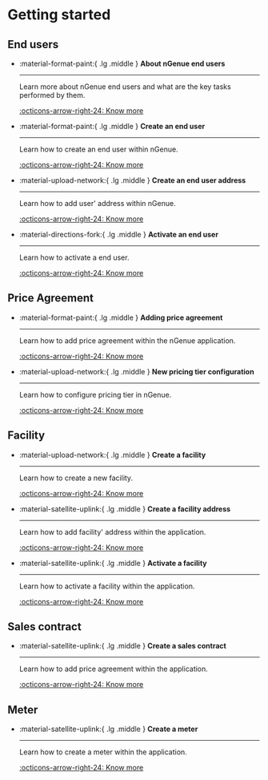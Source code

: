 # Getting started

## End users

<div class="grid cards wide" markdown>

-   :material-format-paint:{ .lg .middle } __About nGenue end users__

    ---

    Learn more about nGenue end users and what are the key tasks performed by them.

    [:octicons-arrow-right-24: Know more](end_users/overview.md)

-   :material-format-paint:{ .lg .middle } __Create an end user__

    ---

    Learn how to create an end user within nGenue.

    [:octicons-arrow-right-24: Know more](end_users/create_end_user.md#creating-an-end-user)    

-   :material-upload-network:{ .lg .middle } __Create an end user address__

    ---

    Learn how to add user' address within nGenue.

    [:octicons-arrow-right-24: Know more](end_users/create_end_user.md#creating-an-end-user-address)

-   :material-directions-fork:{ .lg .middle } __Activate an end user__

    ---

    Learn how to activate a end user.

    [:octicons-arrow-right-24: Know more](end_users/create_end_user.md#activating-an-end-user)

</div>

## Price Agreement

<div class="grid cards wide" markdown>

-   :material-format-paint:{ .lg .middle } __Adding price agreement__

    ---

    Learn how to add price agreement within the nGenue application.

    [:octicons-arrow-right-24: Know more](end_users/create_end_user.md#adding-price-agreement)

-   :material-upload-network:{ .lg .middle } __New pricing tier configuration__

    ---

    Learn how to configure pricing tier in nGenue.

    [:octicons-arrow-right-24: Know more](end_users/create_end_user.md#new-pricing-tier-configuration)

</div>

## Facility

<div class="grid cards wide" markdown>

-   :material-upload-network:{ .lg .middle } __Create a facility__

    ---

    Learn how to create a new facility.

    [:octicons-arrow-right-24: Know more](end_users/create_end_user.md#creating-a-facility)

-   :material-satellite-uplink:{ .lg .middle } __Create a facility address__

    ---

    Learn how to add facility' address within the application.

    [:octicons-arrow-right-24: Know more](end_users/create_end_user.md#creating-a-facility-address)

-   :material-satellite-uplink:{ .lg .middle } __Activate a facility__

    ---

    Learn how to activate a facility within the application.

    [:octicons-arrow-right-24: Know more](end_users/create_end_user.md#activating-a-facility)    


</div>

## Sales contract

<div class="grid cards wide" markdown>

-   :material-satellite-uplink:{ .lg .middle } __Create a sales contract__

    ---

    Learn how to add price agreement within the application.

    [:octicons-arrow-right-24: Know more](end_users/create_end_user.md#creating-a-sales-contract)

</div>

## Meter

<div class="grid cards wide" markdown>

-   :material-satellite-uplink:{ .lg .middle } __Create a meter__

    ---

    Learn how to create a meter within the application.

    [:octicons-arrow-right-24: Know more](end_users/create_end_user.md#creating-a-meter)

</div>